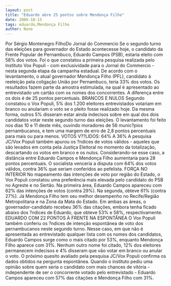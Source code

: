 ```yaml
---
layout: post
title: "Eduardo abre 25 pontos sobre Mendonça Filho"
date: 2006-10-15
tags: eduardo,Mendonça Filho
author: None
---
```

Por Sérgio Montenegro FilhoDo Jornal do Commercio
Se o segundo turno das eleições para governador do Estado acontecesse hoje, o candidato da Frente Popular de Pernambuco, Eduardo Campos (PSB), estaria eleito com 58% dos votos. 
Foi o que constatou a primeira pesquisa realizada pelo Instituto Vox Populi - com exclusividade para o Jornal do Commercio - nesta segunda etapa da campanha estadual. 
De acordo com o levantamento, o atual governador Mendonça Filho (PFL), candidato à reeleição pela coligação União por Pernambuco, teria 33% dos votos. 
Os resultados fazem parte da amostra estimulada, na qual é apresentado ao entrevistado um cartão com os nomes dos concorrentes. A diferença entre os dois é de 25 pontos percentuais.
BRANCOS E NULOS
Segundo constatou o Vox Populi, 5% dos 1.200 eleitores entrevistados votariam em branco ou anulariam o voto se o pleito fosse realizado hoje. Da mesma forma, outros 5% disseram estar ainda indecisos sobre em qual dos dois candidatos votar neste segundo turno das eleições. 
O levantamento foi feito nos dias 10 e 11 deste mês, ouvindo moradores de 56 munic?pios pernambucanos, e tem uma margem de erro de 2,8 pontos percentuais para mais ou para menos. 
VOTOS V??LIDOS: 64% A 36%
A pesquisa JC/Vox Populi também apurou os ?ndices de votos válidos - aqueles que são levados em conta pela Justiça Eleitoral no momento da totalização, descartando os votos em branco e os nulos.
Considerando-se
 esse caso, a distância entre Eduardo Campos e Mendonça Filho aumentaria para 28 pontos percentuais. 
O socialista venceria a disputa com 64% dos votos válidos, contra 36% que seriam conferidos ao pefelista. 
FORÇA NO INTERIOR
No mapeamento das intenções de voto por região do Estado, o Vox Populi constatou uma preferência mais elevada pelo candidato do PSB no Agreste e no Sertão. Na primeira área, Eduardo Campos apareceu com 62% das intenções de votos (contra 29%). Na segunda, obteve 61% (contra 27%). 
Já Mendonça Filho tem seu melhor desempenho no Recife/Região Metropolitana e na Zona da Mata do Estado. 
Em ambas as áreas, o governador-candidato recebeu 36% das citações, embora tenha ficado abaixo dos ?ndices de Eduardo, que obteve 53% e 58%, respectivamente. 
EDUARDO COM 22 PONTOS À FRENTE NA ESPONTÂNEA
O Vox Populi também conferiu os ?ndices de intenção espontânea de voto dos pernambucanos neste segundo turno. 
Nesse caso, em que não é apresentada ao entrevistado qualquer lista com os nomes dos candidatos, Eduardo Campos surge como o mais citado por 53%, enquanto Mendonça Filho aparece com 31%. 
Nenhum outro nome foi citado, 12% dos eleitores permanecem indecisos e 4% disseram que vão votar em branco ou anular o voto. 
O próximo quesito avaliado pela pesquisa JC/Vox Populi confirma os dados obtidos na pergunta espontânea. Quando o instituto pediu uma opinião sobre quem seria o candidato com mais chances de vitória - independente de ser o concorrente votado pelo entrevistado - Eduardo Campos apareceu com 57% das citações e Mendonça Filho com 31%. 